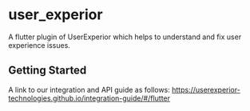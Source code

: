 # user_experior

A  flutter plugin of UserExperior which helps to understand and fix user experience issues.

## Getting Started

A link to our integration and API guide as follows:
https://userexperior-technologies.github.io/integration-guide/#/flutter
